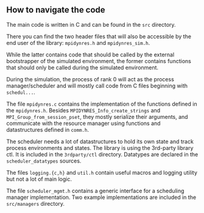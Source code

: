 ## How to navigate the code

The main code is written in C and can be found in the `src` directory.

There you can find the two header files that will also be accessible by the end user of the library: `mpidynres.h` and `mpidynres_sim.h`.

While the latter contains code that should be called by the external bootstrapper of the simulated environment, the former contains functions that should only be called during the simulated environment.

During the simulation, the process of rank 0 will act as the process manager/scheduler and will mostly call code from C files beginning with `schedul...`.

The file `mpidynres.c` contains the implementation of the functions defined in the `mpidynres.h`.
Besides `MPIDYNRES_Info_create_strings` and `MPI_Group_from_session_pset`, they mostly serialize their arguments, and communicate with the resource manager using functions and datastructures defined in `comm.h`.

The scheduler needs a lot of datastructures to hold its own state and track process environments and states. The library is using the 3rd-party library ctl. It is included in the `3rdparty/ctl` directory.
Datatypes are declared in the `scheduler_datatypes` sources.

The files `logging.{c,h}` and `util.h` contain useful macros and logging utility but not a lot of main logic.

The file `scheduler_mgmt.h` contains a generic interface for a scheduling manager implementation. Two example implementations are included in the `src/managers` directory.
